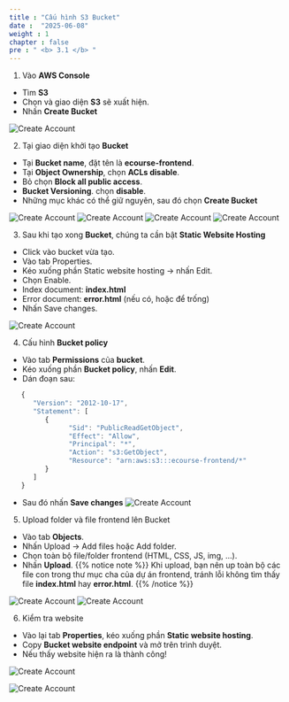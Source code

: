 ```yaml
---
title : "Cấu hình S3 Bucket"
date :  "2025-06-08"
weight : 1
chapter : false
pre : " <b> 3.1 </b> "
---
```


1. Vào **AWS Console**
- Tìm **S3** 
- Chọn và giao diện **S3** sẽ xuất hiện.
- Nhấn **Create Bucket**

![Create Account](/NestJS-AWS-workshop/images/03/S3.png)

2. Tại giao diện khởi tạo **Bucket**
- Tại **Bucket name**, đặt tên là **ecourse-frontend**.
- Tại **Object Ownership**, chọn **ACLs disable**.
- Bỏ chọn **Block all public access**.
- **Bucket Versioning**. chọn **disable**.
- Những mục khác có thể giữ nguyên, sau đó chọn **Create Bucket**

![Create Account](/NestJS-AWS-workshop/images/03/S32.png)
![Create Account](/NestJS-AWS-workshop/images/03/S33.png)
![Create Account](/NestJS-AWS-workshop/images/03/S34.png)
![Create Account](/NestJS-AWS-workshop/images/03/S35.png)

3. Sau khi tạo xong **Bucket**, chúng ta cần bật **Static Website Hosting**
- Click vào bucket vừa tạo.
- Vào tab Properties.
- Kéo xuống phần Static website hosting → nhấn Edit.
- Chọn Enable.
- Index document: **index.html**
- Error document: **error.html** (nếu có, hoặc để trống)
- Nhấn Save changes.

![Create Account](/NestJS-AWS-workshop/images/03/S36.png)

4. Cấu hình **Bucket policy**

- Vào tab **Permissions** của **bucket**.
- Kéo xuống phần **Bucket policy**, nhấn **Edit**.
- Dán đoạn sau:

```js
   {
      "Version": "2012-10-17",
      "Statement": [
         {
               "Sid": "PublicReadGetObject",
               "Effect": "Allow",
               "Principal": "*",
               "Action": "s3:GetObject",
               "Resource": "arn:aws:s3:::ecourse-frontend/*"
         }
      ]
   }
```

- Sau đó nhấn **Save changes**
![Create Account](/NestJS-AWS-workshop/images/03/S37.png)

5. Upload folder và file frontend lên Bucket

- Vào tab **Objects**.
- Nhấn Upload → Add files hoặc Add folder.
- Chọn toàn bộ file/folder frontend (HTML, CSS, JS, img, ...).
- Nhấn **Upload**.
 {{% notice note %}}
Khi upload, bạn nên up toàn bộ các file con trong thư mục cha của dự án frontend, tránh lỗi không tìm thấy file **index.html** hay **error.html**.
{{% /notice %}}

![Create Account](/NestJS-AWS-workshop/images/03/S38.png)
![Create Account](/NestJS-AWS-workshop/images/03/S39.png)

6. Kiểm tra website
- Vào lại tab **Properties**, kéo xuống phần **Static website hosting**.
- Copy **Bucket website endpoint** và mở trên trình duyệt.
- Nếu thấy website hiện ra là thành công!

![Create Account](/NestJS-AWS-workshop/images/03/S310.png)

![Create Account](/NestJS-AWS-workshop/images/03/S311.png)